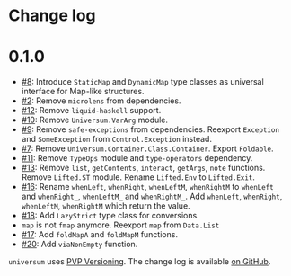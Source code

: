 Change log
==========

0.1.0
=====

* [#8](https://github.com/kowainik/universum/issues/8):
  Introduce `StaticMap` and `DynamicMap` type classes as universal interface for
  Map-like structures.
* [#2](https://github.com/kowainik/universum/issues/2):
  Remove `microlens` from dependencies.
* [#12](https://github.com/kowainik/universum/issues/12):
  Remove `liquid-haskell` support.
* [#10](https://github.com/kowainik/universum/issues/10):
  Remove `Universum.VarArg` module.
* [#9](https://github.com/kowainik/universum/issues/9):
  Remove `safe-exceptions` from dependencies. Reexport `Exception` and
  `SomeException` from `Control.Exception` instead.
* [#7](https://github.com/kowainik/universum/issues/7):
  Remove `Universum.Container.Class.Container`. Export `Foldable`.
* [#11](https://github.com/kowainik/universum/issues/11):
  Remove `TypeOps` module and `type-operators` dependency.
* [#13](https://github.com/kowainik/universum/issues/13):
  Remove `list`, `getContents`, `interact`, `getArgs`, `note` functions.
  Remove `Lifted.ST` module.
  Rename `Lifted.Env` to `Lifted.Exit`.
* [#16](https://github.com/kowainik/universum/issues/16):
  Rename `whenLeft`, `whenRight`, `whenLeftM`, `whenRightM` to
  `whenLeft_` and `whenRight_`, `whenLeftM_` and `whenRightM_`.
  Add `whenLeft`, `whenRight`, `whenLeftM`, `whenRightM` which return
  the value.
* [#18](https://github.com/kowainik/universum/issues/18):
  Add `LazyStrict` type class for conversions.
* `map` is not `fmap` anymore. Reexport `map` from `Data.List`
* [#17](https://github.com/kowainik/universum/issues/17):
  Add `foldMapA` and `foldMapM` functions.
* [#20](https://github.com/kowainik/universum/issues/20):
  Add `viaNonEmpty` function.


`universum` uses [PVP Versioning][1].
The change log is available [on GitHub][2].

[1]: https://pvp.haskell.org
[2]: https://github.com/kowainik/universum/releases
